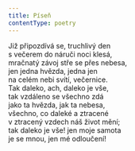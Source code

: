 ```yaml
---
title: Píseň
contentType: poetry
---
```


Již připozdívá se, truchlivý den  
s večerem do náruči noci klesá,  
mračnatý závoj stře se přes nebesa,  
jen jedna hvězda, jedna jen  
na celém nebi svítí, večernice.  
Tak daleko, ach, daleko je vše,  
tak vzdáleno se všechno zdá  
jako ta hvězda, jak ta nebesa,  
všechno, co daleké a ztracené  
v ztracený vzdech náš život mění;  
tak daleko je vše! jen moje samota  
je se mnou, jen mé odloučení!
